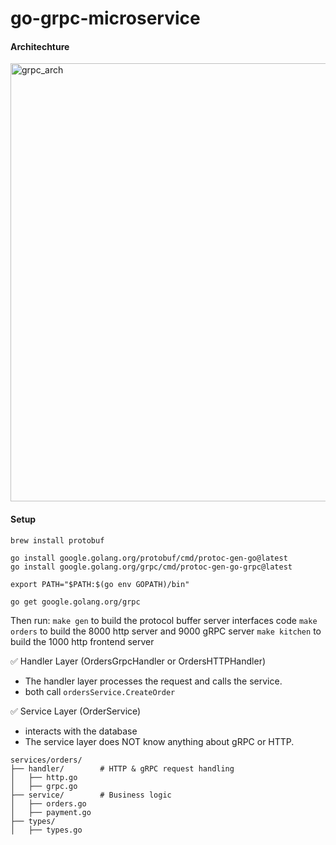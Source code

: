 # go-grpc-microservice

#### Architechture
<img width="701" alt="grpc_arch" src="https://github.com/user-attachments/assets/0b15cf03-5cb5-467f-9ff6-09d66f638d94" />


#### Setup
```
brew install protobuf
```

```
go install google.golang.org/protobuf/cmd/protoc-gen-go@latest
go install google.golang.org/grpc/cmd/protoc-gen-go-grpc@latest
```

```
export PATH="$PATH:$(go env GOPATH)/bin"
```

```
go get google.golang.org/grpc
```

Then run:
`make gen` to build the protocol buffer server interfaces code
`make orders` to build the 8000 http server and 9000 gRPC server
`make kitchen` to build the 1000 http frontend server

✅ Handler Layer (OrdersGrpcHandler or OrdersHTTPHandler)
- The handler layer processes the request and calls the service.
- both call `ordersService.CreateOrder`

✅ Service Layer (OrderService)
- interacts with the database
- The service layer does NOT know anything about gRPC or HTTP.

```
services/orders/
├── handler/        # HTTP & gRPC request handling
│   ├── http.go
│   ├── grpc.go
├── service/        # Business logic
│   ├── orders.go
│   ├── payment.go  
├── types/         
│   ├── types.go
```



